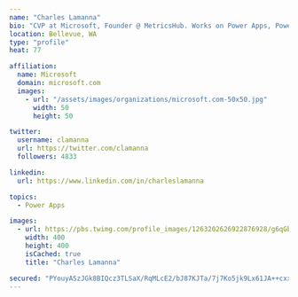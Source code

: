 ```yaml
---
name: "Charles Lamanna"
bio: "CVP at Microsoft, Founder @ MetricsHub. Works on Power Apps, Power Automate, Power Virtual Agent, Common Data Service and Dynamics 365."
location: Bellevue, WA
type: "profile"
heat: 77

affiliation:
  name: Microsoft
  domain: microsoft.com
  images:
    - url: "/assets/images/organizations/microsoft.com-50x50.jpg"
      width: 50
      height: 50

twitter:
  username: clamanna
  url: https://twitter.com/clamanna
  followers: 4833

linkedin:
  url: https://www.linkedin.com/in/charleslamanna

topics:
  - Power Apps

images:
  - url: https://pbs.twimg.com/profile_images/1263202626922876928/g6qGbHZ-_400x400.jpg
    width: 400
    height: 400
    isCached: true
    title: "Charles Lamanna"

secured: "PYouyASzJGk8BIQcz3TLSaX/RqMLcE2/bJ87KJTa/7j7Ko5jk9Lx61JA++cxxtoK0fYQxrp68Fc86pBW3XHnvtdVbnlxErxr8XtEAWtJSGngRUYF1L6DH6SudpfWnQPoBCUOzghZMyZcQnXAn5dRgQDV0atPVbyAUQ0lKnQqPErqPRMzDI3PSc7DZaXDRxv1pee02taXmBAuy2IpDKMz275psNY4jFvkZITsMlWBp3awNcAJRf1VXpOfuFCVPRrI6faaLZfeFZI2G0n4BE5OnuQxvztAP0H/y8VKefA8IsfqcNJP8K4ojUFFJV3bonM3t7QKnshGK34KFlhpUuFHWzq1AHteNoFkt2XAmte/lV785eGw22Es0nb7VS8v1mGZuwSsXB6sW/b/06DxsnjbLNAlA3K2Q25zfzpOwImqlNo=;d9t4Ck33x3YKTDVP4nbD4w=="
---
```


